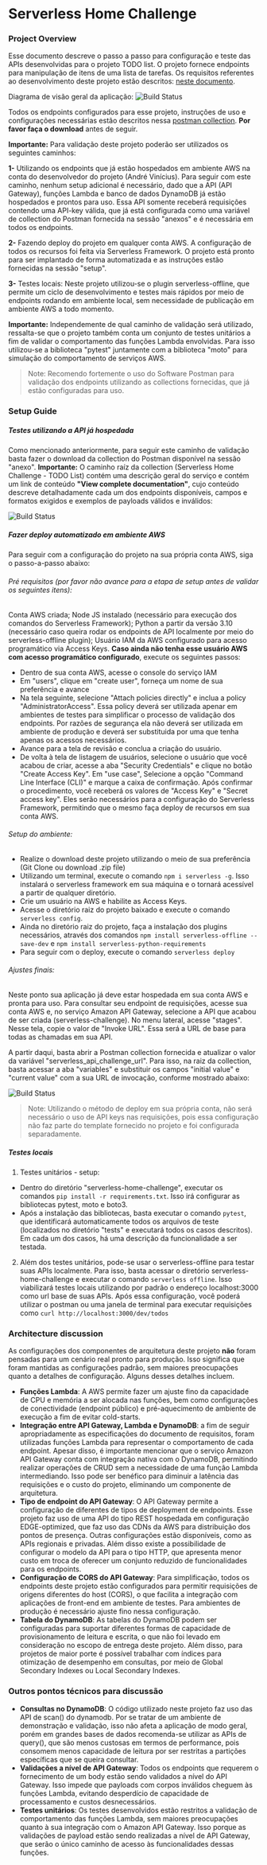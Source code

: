# Serverless Home Challenge
### Project Overview

Esse documento descreve o passo a passo para configuração e teste das APIs desenvolvidas para o projeto TODO list. O projeto fornece endpoints para manipulação de itens de uma lista de tarefas. Os requisitos referentes ao desenvolvimento deste projeto estão descritos: [neste documento](./serverless-home-challenge.pdf).

Diagrama de visão geral da aplicação: 
![Build Status](./serverless-challenge.drawio.png)

Todos os endpoints configurados para esse projeto, instruções de uso e configurações necessárias estão descritos nessa [postman collection](./serverless-home-challenge.pdf). **Por favor faça o download** antes de seguir.

**Importante:** Para validação deste projeto poderão ser utilizados os seguintes caminhos:

**1-** Utilizando os endpoints que já estão hospedados em ambiente AWS na conta do desenvolvedor do projeto (André Vinícius). Para seguir com este caminho, nenhum setup adicional é necessário, dado que a API (API Gateway), funções Lambda e banco de dados DynamoDB já estão hospedados e prontos para uso. Essa API somente receberá requisições contendo uma API-key válida, que já está configurada como uma variável de collection do Postman fornecida na sessão "anexos" e é necessária em todos os endpoints. 

**2-** Fazendo deploy do projeto em qualquer conta AWS. A configuração de todos os recursos foi feita via Serverless Framework. O projeto está pronto para ser implantado de forma automatizada e as instruções estão fornecidas na sessão "setup". 

**3-** Testes locais: Neste projeto utilizou-se o plugin serverless-offline, que permite um ciclo de desenvolvimento e testes mais rápidos por meio de endpoints rodando em ambiente local, sem necessidade de publicação em ambiente AWS a todo momento.

**Importante:** Independemente de qual caminho de validação será utilizado, ressalta-se que o projeto também conta um conjunto de testes unitários a fim de validar o comportamento das funções Lambda envolvidas. Para isso utilizou-se a biblioteca "pytest" juntamente com a biblioteca "moto" para simulação do comportamento de serviços AWS. 

> Note: Recomendo fortemente o uso do Software Postman para validação dos endpoints utilizando as collections fornecidas, que já estão configuradas para uso.

### Setup Guide
##### Testes utilizando a API já hospedada
Como mencionado anteriormente, para seguir este caminho de validação basta fazer o download da collection do Postman disponível na sessão "anexo". **Importante:** O caminho raíz da collection (Serverless Home Challenge - TODO List) contém uma descrição geral do serviço e contém um link de conteúdo **"View complete documentation"**, cujo conteúdo descreve detalhadamente cada um dos endpoints disponíveis, campos e formatos exigidos e exemplos de payloads válidos e inválidos:

![Build Status](./postman_variable_setup.png)

##### Fazer deploy automatizado em ambiente AWS
Para seguir com a configuração do projeto na sua própria conta AWS, siga o passo-a-passo abaixo:
###### Pré requisitos (por favor não avance para a etapa de setup antes de validar os seguintes itens): 
Conta AWS criada; 
Node JS instalado (necessário para execução dos comandos do Serverless Framework);
Python a partir da versão 3.10 (necessário caso queira rodar os endpoints de API localmente por meio do serverless-offline plugin);
Usuário IAM da AWS configurado para acesso programático via Access Keys. **Caso ainda não tenha esse usuário AWS com acesso programático configurado**, execute os seguintes passos:
 - Dentro de sua conta AWS, acesse o console do serviço IAM
 - Em "users", clique em "create user", forneça um nome de sua preferência e avance
 - Na tela seguinte, selecione "Attach policies directly" e inclua a policy "AdministratorAccess". Essa policy deverá ser utilizada apenar em ambientes de testes para simplificar o processo de validação dos endpoints. Por razões de segurança ela não deverá ser utilizada em ambiente de produção e deverá ser substituida por uma que tenha apenas os acessos necessários. 
 - Avance para a tela de revisão e conclua a criação do usuário.
 - De volta à tela de listagem de usuários, selecione o usuário que você acabou de criar, acesse a aba "Security Credentials" e clique no botão "Create Access Key". Em "use case", Selecione a opção "Command Line Interface (CLI)" e marque a caixa de confirmação. Após confirmar o procedimento, você receberá os valores de "Access Key" e "Secret access key". Eles serão necessários para a configuração do Serverless Framework, permitindo que o mesmo faça deploy de recursos em sua conta AWS. 
    
###### Setup do ambiente: 
 - Realize o download deste projeto utilizando o meio de sua preferência (Git Clone ou download .zip file)
 - Utilizando um terminal, execute o comando `npm i serverless -g`. Isso instalará o serverless framework em sua máquina e o tornará acessível a partir de qualquer diretório.
 - Crie um usuário na AWS e habilite as Access Keys.
 - Acesse o diretório raiz do projeto baixado e execute o comando `serverless config`. 
 - Ainda no diretório raiz do projeto, faça a instalação dos plugins necessários, através dos comandos `npm install serverless-offline --save-dev` e `npm install serverless-python-requirements` 
 - Para seguir com o deploy, execute o comando `serverless deploy` 

###### Ajustes finais: 
Neste ponto sua aplicação já deve estar hospedada em sua conta AWS e pronta para uso. Para consultar seu endpoint de requisições, acesse sua conta AWS e, no serviço Amazon API Gateway, selecione a API que acabou de ser criada (serverless-challenge). No menu lateral, acesse "stages". Nesse tela, copie o valor de "Invoke URL". Essa será a URL de base para todas as chamadas em sua API. 

A partir daqui, basta abrir a Postman collection fornecida e atualizar o valor da variável "serverless_api_challenge_url". Para isso, na raiz da collection, basta acessar a aba "variables" e substituir os campos "initial value" e "current value" com a sua URL de invocação, conforme mostrado abaixo:

![Build Status](./postman_variable_setup.png)

> Note: Utilizando o método de deploy em sua própria conta, não será necessário o uso de API keys nas requisições, pois essa configuração não faz parte do template fornecido no projeto e foi configurada separadamente.

##### Testes locais
1) Testes unitários - setup:
 - Dentro do diretório "serverless-home-challenge", executar os comandos `pip install -r requirements.txt`. Isso irá configurar as bibliotecas pytest, moto e boto3.
 - Após a instalação das bibliotecas, basta executar o comando `pytest`, que identificará automaticamente todos os arquivos de teste (localizados no diretório "tests" e executará todos os casos descritos). Em cada um dos casos, há uma descrição da funcionalidade a ser testada.

2) Além dos testes unitários, pode-se usar o serverless-offline para testar suas APIs localmente. Para isso, basta acessar o diretório serverless-home-challenge e executar o comando `serverless offline`. Isso viabilizará testes locais utilizando por padrão o endereço localhost:3000 como url base de suas APIs. Após essa configuração, você poderá utilizar o postman ou uma janela de terminal para executar requisições como `curl http://localhost:3000/dev/todos`

### Architecture discussion
As configurações dos componentes de arquitetura deste projeto **não** foram pensadas para um cenário real pronto para produção. Isso significa que foram mantidas as configurações padrão, sem maiores preocupações quanto a detalhes de configuração. Alguns desses detalhes incluem.
 - **Funções Lambda**: A AWS permite fazer um ajuste fino da capacidade de CPU e memória a ser alocada nas funções, bem como configurações de conectividade (endpoint público) e pré-aquecimento de ambiente de execução a fim de evitar cold-starts. 
- **Integração entre API Gateway, Lambda e DynamoDB**: a fim de seguir apropriadamente as especificações do documento de requisitos, foram utilizadas funções Lambda para representar o comportamento de cada endpoint. Apesar disso, é importante mencionar que o serviço Amazon API Gateway conta com integração nativa com o DynamoDB, permitindo realizar operações de CRUD sem a necessidade de uma função Lambda intermediando. Isso pode ser benéfico para diminuir a latência das requisições e o custo do projeto, eliminando um componente de arquitetura.
- **Tipo de endpoint do API Gateway**: O API Gateway permite a configuração de diferentes de tipos de deployment de endpoints. Esse projeto faz uso de uma API do tipo REST hospedada em configuração EDGE-optimized, que faz uso das CDNs da AWS para distribuição dos pontos de presença. Outras configurações estão disponíveis, como as APIs regionais e privadas. Além disso existe a possibilidade de configurar o modelo da API para o tipo HTTP, que apresenta menor custo em troca de oferecer um conjunto reduzido de funcionalidades para os endpoints.
- **Configuração de CORS do API Gateway**: Para simplificação, todos os endpoints deste projeto estão configurados para permitir requisições de origens diferentes do host (CORS), o que facilita a integração com aplicações de front-end em ambiente de testes. Para ambientes de produção é necessário ajuste fino nessa configuração.
- **Tabela do DynamoDB**: As tabelas do DynamoDB podem ser configuradas para suportar diferentes formas de capacidade de provisionamento de leitura e escrita, o que não foi levado em consideração no escopo de entrega deste projeto. Além disso, para projetos de maior porte é possível trabalhar com índices para otimização de desempenho em consultas, por meio de Global Secondary Indexes ou Local Secondary Indexes.

### Outros pontos técnicos para discussão
- **Consultas no DynamoDB**: O código utilizado neste projeto faz uso das API de scan() do dynamodb. Por se tratar de um ambiente de demonstração e validação, isso não afeta a aplicação de modo geral, porém em grandes bases de dados recomenda-se utilizar as APIs de query(), que são menos custosas em termos de performance, pois consomem menos capacidade de leitura por ser restritas a partições específicas que se queira consultar.
- **Validações a nível de API Gateway**: Todos os endpoints que requerem o fornecimento de um body estão sendo validados a nível do API Gateway. Isso impede que payloads com corpos inválidos cheguem às funções Lambda, evitando desperdício de capacidade de processamento e custos desnecessários.
- **Testes unitários**: Os testes desenvolvidos estão restritos a validação de comportamento das funções Lambda, sem maiores preocupações quanto à sua integração com o Amazon API Gateway. Isso porque as validações de payload estão sendo realizadas a nível de API Gateway, que serão o único caminho de acesso às funcionalidades dessas funções.







